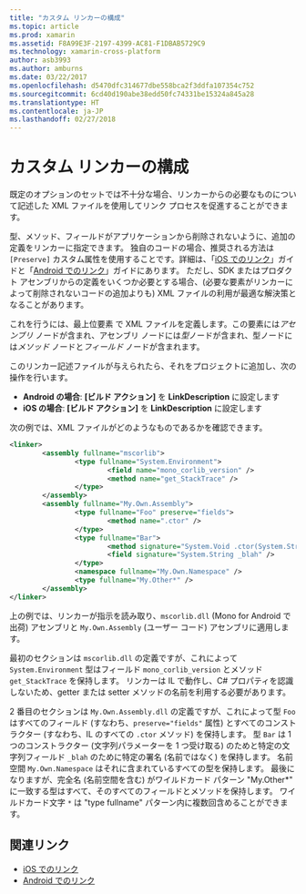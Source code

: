 ```yaml
---
title: "カスタム リンカーの構成"
ms.topic: article
ms.prod: xamarin
ms.assetid: F8A99E3F-2197-4399-AC81-F1DBAB5729C9
ms.technology: xamarin-cross-platform
author: asb3993
ms.author: amburns
ms.date: 03/22/2017
ms.openlocfilehash: d5470dfc314677dbe558bca2f3ddfa107354c752
ms.sourcegitcommit: 6cd40d190abe38edd50fc74331be15324a845a28
ms.translationtype: HT
ms.contentlocale: ja-JP
ms.lasthandoff: 02/27/2018
---
```

# <a name="custom-linker-configuration"></a>カスタム リンカーの構成

既定のオプションのセットでは不十分な場合、リンカーからの必要なものについて記述した XML ファイルを使用してリンク プロセスを促進することができます。

型、メソッド、フィールドがアプリケーションから削除されないように、追加の定義をリンカーに指定できます。 独自のコードの場合、推奨される方法は `[Preserve]` カスタム属性を使用することです。詳細は、「[iOS でのリンク](~/ios/deploy-test/linker.md)」ガイドと「[Android でのリンク](~/android/deploy-test/linker.md)」ガイドにあります。
ただし、SDK またはプロダクト アセンブリからの定義をいくつか必要とする場合、(必要な要素がリンカーによって削除されないコードの追加よりも) XML ファイルの利用が最適な解決策となることがあります。

これを行うには、最上位要素 <linker> で XML ファイルを定義します。この要素には*アセンブリ* ノードが含まれ、アセンブリ ノードには*型*ノードが含まれ、型ノードには*メソッド* ノードと*フィールド* ノードが含まれます。

このリンカー記述ファイルが与えられたら、それをプロジェクトに追加し、次の操作を行います。

-  **Android の場合**: **[ビルド アクション]** を **LinkDescription** に設定します
-  **iOS の場合**: **[ビルド アクション]** を **LinkDescription** に設定します


次の例では、XML ファイルがどのようなものであるかを確認できます。

```xml
<linker>
        <assembly fullname="mscorlib">
                <type fullname="System.Environment">
                        <field name="mono_corlib_version" />
                        <method name="get_StackTrace" />
                </type>
        </assembly>
        <assembly fullname="My.Own.Assembly">
                <type fullname="Foo" preserve="fields">
                        <method name=".ctor" />
                </type>
                <type fullname="Bar">
                        <method signature="System.Void .ctor(System.String)" />
                        <field signature="System.String _blah" />
                </type>
                <namespace fullname="My.Own.Namespace" />
                <type fullname="My.Other*" />
        </assembly>
</linker>
```

上の例では、リンカーが指示を読み取り、`mscorlib.dll` (Mono for Android で出荷) アセンブリと `My.Own.Assembly` (ユーザー コード) アセンブリに適用します。

最初のセクションは `mscorlib.dll` の定義ですが、これによって `System.Environment` 型はフィールド `mono_corlib_version` とメソッド `get_StackTrace` を保持します。
リンカーは IL で動作し、C# プロパティを認識しないため、getter または setter メソッドの名前を利用する必要があります。

2 番目のセクションは `My.Own.Assembly.dll` の定義ですが、これによって型 `Foo` はすべてのフィールド (すなわち、`preserve="fields"` 属性) とすべてのコンストラクター (すなわち、IL のすべての `.ctor` メソッド) を保持します。 型 `Bar` は 1 つのコンストラクター (文字列パラメーターを 1 つ受け取る) のためと特定の文字列フィールド `_blah` のために特定の署名 (名前ではなく) を保持します。
名前空間 `My.Own.Namespace` はそれに含まれているすべての型を保持します。
最後になりますが、完全名 (名前空間を含む) がワイルドカード パターン "My.Other\*" に一致する型はすべて、そのすべてのフィールドとメソッドを保持します。 ワイルドカード文字 `*` は "type fullname" パターン内に複数回含めることができます。



## <a name="related-links"></a>関連リンク

- [iOS でのリンク](~/ios/deploy-test/linker.md)
- [Android でのリンク](~/android/deploy-test/linker.md)

